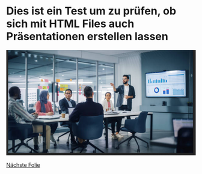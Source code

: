 # Dies ist ein Test um zu prüfen, ob sich mit HTML Files auch Präsentationen erstellen lassen

![img.png](img.png)

[Nächste Folie](file:///C:/Temp/1.html)
